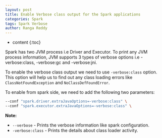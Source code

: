 ```yaml
---
layout: post
title: Enable Verbose class output for the Spark applications
categories: Spark
tags: Spark Verbose
author: Ranga Reddy
---
```


* content
{:toc}

Spark has two JVM process i.e Driver and Executor. To print any JVM process information, JVM supports 3 types of verbose options i.e -verbose:class, -verbose:gc and -verbose:jni.

To enable the verbose class output we need to use `-verbose:class` option. This option will help us to find out any class loading errors like `ClassNotFoundException` and `NoClassDefFoundError`.

To enable from spark side, we need to add the following two parameters:

```sh
--conf "spark.driver.extraJavaOptions=-verbose:class" \
--conf "spark.executor.extraJavaOptions=-verbose:class" \
```

**Note:**

* `--verbose`      - Prints the verbose information like spark configuration.
* `-verbose:class` - Prints the details about class loader activity.
